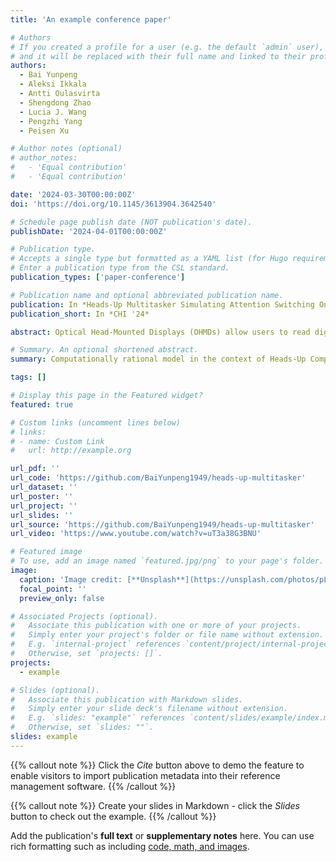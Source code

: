 ```yaml
---
title: 'An example conference paper'

# Authors
# If you created a profile for a user (e.g. the default `admin` user), write the username (folder name) here
# and it will be replaced with their full name and linked to their profile.
authors:
  - Bai Yunpeng
  - Aleksi Ikkala
  - Antti Oulasvirta
  - Shengdong Zhao
  - Lucia J. Wang
  - Pengzhi Yang
  - Peisen Xu

# Author notes (optional)
# author_notes:
#   - 'Equal contribution'
#   - 'Equal contribution'

date: '2024-03-30T00:00:00Z'
doi: 'https://doi.org/10.1145/3613904.3642540'

# Schedule page publish date (NOT publication's date).
publishDate: '2024-04-01T00:00:00Z'

# Publication type.
# Accepts a single type but formatted as a YAML list (for Hugo requirements).
# Enter a publication type from the CSL standard.
publication_types: ['paper-conference']

# Publication name and optional abbreviated publication name.
publication: In *Heads-Up Multitasker Simulating Attention Switching On Optical Head-Mounted Displays*
publication_short: In *CHI '24*

abstract: Optical Head-Mounted Displays (OHMDs) allow users to read digital content while walking. A better understanding of how users allocate attention between these two tasks is crucial for improving OHMD interfaces. This paper introduces a computational model for simulating users’ attention switches between reading and walking. We model users’ decision to deploy visual attention as a hierarchical reinforcement learning problem, wherein a supervisory controller optimizes attention allocation while considering both reading activity and walking safety. Our model simulates the control of eye movements and locomotion as an adaptation to the given task priority, design of digital content, and walking speed. The model replicates key multitasking behaviors during OHMD reading while walking, including attention switches, changes in reading and walking speeds, and reading resumptions.

# Summary. An optional shortened abstract.
summary: Computationally rational model in the context of Heads-Up Computing.

tags: []

# Display this page in the Featured widget?
featured: true

# Custom links (uncomment lines below)
# links:
# - name: Custom Link
#   url: http://example.org

url_pdf: ''
url_code: 'https://github.com/BaiYunpeng1949/heads-up-multitasker'
url_dataset: ''
url_poster: ''
url_project: ''
url_slides: ''
url_source: 'https://github.com/BaiYunpeng1949/heads-up-multitasker'
url_video: 'https://www.youtube.com/watch?v=uT3a38G3BNU'

# Featured image
# To use, add an image named `featured.jpg/png` to your page's folder.
image:
  caption: 'Image credit: [**Unsplash**](https://unsplash.com/photos/pLCdAaMFLTE)'
  focal_point: ''
  preview_only: false

# Associated Projects (optional).
#   Associate this publication with one or more of your projects.
#   Simply enter your project's folder or file name without extension.
#   E.g. `internal-project` references `content/project/internal-project/index.md`.
#   Otherwise, set `projects: []`.
projects:
  - example

# Slides (optional).
#   Associate this publication with Markdown slides.
#   Simply enter your slide deck's filename without extension.
#   E.g. `slides: "example"` references `content/slides/example/index.md`.
#   Otherwise, set `slides: ""`.
slides: example
---
```


{{% callout note %}}
Click the _Cite_ button above to demo the feature to enable visitors to import publication metadata into their reference management software.
{{% /callout %}}

{{% callout note %}}
Create your slides in Markdown - click the _Slides_ button to check out the example.
{{% /callout %}}

Add the publication's **full text** or **supplementary notes** here. You can use rich formatting such as including [code, math, and images](https://docs.hugoblox.com/content/writing-markdown-latex/).
